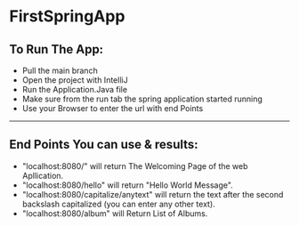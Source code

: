 # FirstSpringApp

## To Run The App:
 - Pull the main branch
 - Open the project with IntelliJ
 - Run the Application.Java file
 - Make sure from the run tab the spring application started running
 - Use your Browser to enter the url with end Points

------

   ## End Points You can use & results:
   - "localhost:8080/" will return The Welcoming Page of the web Apllication.
   - "localhost:8080/hello" will return "Hello World Message".
   - "localhost:8080/capitalize/anytext" will return the text after the second backslash capitalized (you can enter any other text).
   - "localhost:8080/album" will Return List of Albums.
